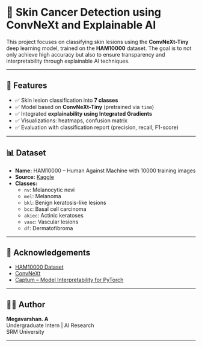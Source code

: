 # 🧠 Skin Cancer Detection using ConvNeXt and Explainable AI

This project focuses on classifying skin lesions using the **ConvNeXt-Tiny** deep learning model, trained on the **HAM10000** dataset. The goal is to not only achieve high accuracy but also to ensure transparency and interpretability through explainable AI techniques.

---

## 📌 Features

- ✅ Skin lesion classification into **7 classes**
- ✅ Model based on **ConvNeXt-Tiny** (pretrained via `timm`)
- ✅ Integrated **explainability using Integrated Gradients**
- ✅ Visualizations: heatmaps, confusion matrix
- ✅ Evaluation with classification report (precision, recall, F1-score)

---

## 📊 Dataset

- **Name:** HAM10000 – Human Against Machine with 10000 training images
- **Source:** [Kaggle](https://www.kaggle.com/datasets/kmader/skin-cancer-mnist-ham10000)
- **Classes:**
  - `nv`: Melanocytic nevi
  - `mel`: Melanoma
  - `bkl`: Benign keratosis-like lesions
  - `bcc`: Basal cell carcinoma
  - `akiec`: Actinic keratoses
  - `vasc`: Vascular lesions
  - `df`: Dermatofibroma

---

## 🤝 Acknowledgements

- [HAM10000 Dataset](https://www.kaggle.com/datasets/kmader/skin-cancer-mnist-ham10000)
- [ConvNeXt](https://arxiv.org/abs/2201.03545)
- [Captum – Model Interpretability for PyTorch](https://captum.ai/)

---

## 👨‍💻 Author

**Megavarshan. A**  
Undergraduate Intern | AI Research  
SRM University

---


